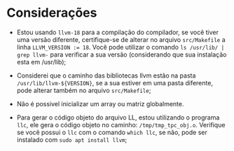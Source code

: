 # Considerações
* Estou usando `llvm-18` para a compilação do compilador, se você tiver uma versão diferente, certifique-se de alterar no arquivo `src/Makefile` a linha `LLVM_VERSION := 18`. Você pode utilizar o comando `ls /usr/lib/ | grep llvm-` para verificar a sua versão (considerando que sua instalação esta em /usr/lib);

* Considerei que o caminho das bibliotecas llvm estão na pasta `/usr/lib/llvm-${VERSION}`, se a sua estiver em uma pasta diferente, pode alterar também no arquivo `src/Makefile`;

* Não é possivel inicializar um array ou matriz globalmente.

* Para gerar o código objeto do arquivo LL, estou utilizando o programa `llc`, ele gera o código objeto no caminho: `/tmp/tmp_tpc_obj.o`. Verifique se você possui o `llc` com o comando `which llc`, se não, pode ser instalado com `sudo apt install llvm`;